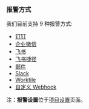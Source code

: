 ### 报警方式

<!-- <table>
	<center>
		<div>
        	<a><img src="../images/console_image/menu/图片3-1-2.png" align="left" style="width:70%;"></a><br>
		</div>
	</center>
</table> -->

我们目前支持 9 种报警方式:

-   [钉钉](./dingtalk/index.md)
-   [企业微信](./wechatwork/index.md)
-   [飞书](./feishu/index.md)
-   [飞书捷径](./feishujiejing/index.md)
-   [邮件](./email/index.md)
-   [Slack](./slack/index.md)
-   [Worktile](./worktile/index.md)
-   [自定义 Webhook](./outgoing/index.md)

注：**报警设置**位于[项目设置](../dashboard/setting/project.md)页面。
